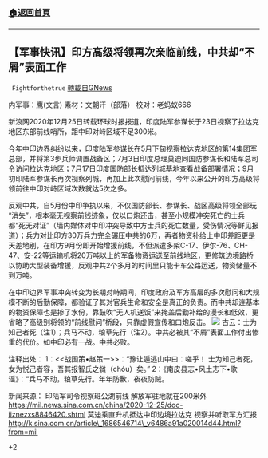 ###  [:house:返回首頁](https://github.com/ourhimalayas/txt)
---

## 【军事快讯】印方高级将领再次亲临前线，中共却“不屑”表面工作
` Fightforthetrue` [轉載自GNews](https://gnews.org/zh-hans/686143/)

内军事：鹰(文言) 素材：文朝汗（部落） 校对：老蚂蚁666

新浪网2020年12月25日转载环球时报报道，印度陆军参谋长于23日视察了拉达克地区东部前线哨所，距中印对峙区域不足300米。

今年中印边界纠纷以来，印度陆军参谋长在5月下旬视察拉达克地区的第14集团军总部，并将第3步兵师调置战备区；7月3日印度总理莫迪同国防参谋长和陆军总司令访问拉达克地区；7月17日印度国防部长抵达列城基地查看战备部署情况；9月初印陆军参谋长再次视察列城，再加上此次慰问前线，今年以来公开的印方高级将领前往中印对峙区域次数就达5次之多。

反观中共，自5月份中印争执以来，不仅国防部长、参谋长、战区高级将领全部玩 “消失”，根本毫无视察前线迹象，仅以口炮还击，甚至小规模冲突死亡的士兵都“死无对证”（墙内媒体对中印冲突导致中方士兵的死亡数量，受伤情况等鲜见报道）；兵力对比印方30万兵力完全碾压中共的6万，再者物资补给上中印差距更是天差地别，在印方9月份即开始增援前线，不但派遣多架C-17、伊尔-76、CH-47、安-22等运输机将20万吨以上的军备物资运送至前线地区，更修筑边境路桥以协助大型装备增援，反观中共2个多月的时间里只能卡车公路运送，物资储量不到万吨。

在中印边界军事冲突转变为长期对峙期间，印度政府及军方高层的多次慰问和大规模不断的后勤保障，都验证了其对官兵生命和安全是真正的负责。而中共却连基本的物资保障也是掺了水份，靠鼓吹“无人机送饭”来掩盖后勤补给的漫长和低效，更省略了高级别将领的“前线慰问”桥段，只靠虚假宣传和口炮反击。
![]()![](https://gnews-media-offload.s3.amazonaws.com/wp-content/uploads/2020/12/26081350/1-18-1.jpg)
古云：士为知己者死（注1）；兵马不动，粮草先行（注2）。中共必被其“不屑”表面工作付出惨重的代价。如中印必有一战。中共必败。

注释出处：
1：&lt;&lt;战国策•赵策一&gt;&gt;：“豫让遁逃山中曰：嗟乎！ 士为知己者死，女为悦己者容，吾其报智氏之雠（chóu）矣。”
2：《南皮县志•风土志下•歌谣》：“兵马不动，粮草先行。年年防歉，夜夜防贼。

新闻来源：
印陆军司令视察班公湖前线 解放军驻地就在200米外
https://mil.news.sina.com.cn/china/2020-12-25/doc-iiznezxs8846420.shtml
莫迪乘直升机抵达中印边境拉达克 视察并听取军方汇报
http://k.sina.com.cn/article\_1686546714\_v6486a91a020014d44.html?from=mil

+2
